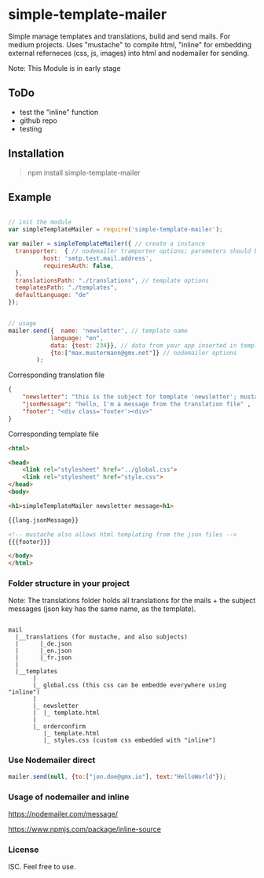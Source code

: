 # simple-template-mailer

 Simple manage templates and translations, bulid and send mails. For medium projects.
 Uses "mustache" to compile html, "inline" for embedding external referneces (css, js, images)
 into html and nodemailer for sending.

 Note: This Module is in early stage

## ToDo
 * test the "inline" function
 * github repo
 * testing

## Installation
>npm install simple-template-mailer

## Example

```js

// init the module
var simpleTemplateMailer = require('simple-template-mailer');

var mailer = simpleTemplateMailer({ // create a instance
  transporter:  { // nodemailer tramporter options; parameters should be fetched from an external config
          host: 'smtp.test.mail.address',
          requiresAuth: false,
  },
  translationsPath: "./translations", // template options
  templatesPath: "./templates",
  defaultLanguage: "de"
});


// usage
mailer.send({  name: 'newsletter', // template name
            language: "en",
            data: {test: 234}}, // data from your app inserted in template
            {to:["max.mustermann@gmx.net"]} // nodemailer options
        );

```

Corresponding translation file
```json
{
    "newsletter": "this is the subject for template 'newsletter'; mustache can be used here too: {{jsonMessage}}",
    "jsonMessage": "hello, I'm a message from the translation file" ,
    "footer": "<div class='footer'><div>"
}
```

Corresponding template file
```html
<html>

<head>
    <link rel="stylesheet" href="../global.css">
    <link rel="stylesheet" href="style.css">
</head>
<body>

<h1>simpleTemplateMailer newsletter message<h1>

{{lang.jsonMessage}}

<!-- mustache also allows html templating from the json files -->
{{{footer}}}

</body>
</html>

```

### Folder structure in your project

Note: The translations folder holds all translations for the mails + the subject messages (json key has the same name, as the template).
```

mail
  |__translations (for mustache, and also subjects)
  |      |_de.json
  |      |_en.json
  |      |_fr.json
  |
  |__templates
       |
       |_ global.css (this css can be embedde everywhere using "inline")
       |
       |_ newsletter
       |  |_ template.html
       |
       |_ orderconfirm
          |_ template.html
          |_ styles.css (custom css embedded with "inline")

```


### Use Nodemailer direct
```js
mailer.send(null, {to:["jon.doe@gmx.io"], text:"HelloWorld"});

```

### Usage of nodemailer and inline
https://nodemailer.com/message/

https://www.npmjs.com/package/inline-source



### License
 ISC. Feel free to use.
